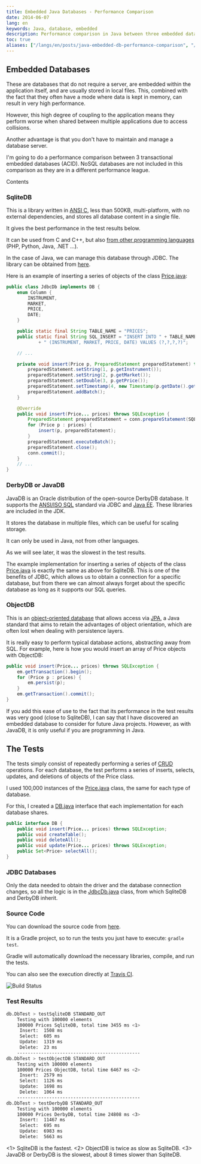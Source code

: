 ```yaml
---
title: Embedded Java Databases - Performance Comparison
date: 2014-06-07
lang: en
keywords: Java, database, embedded
description: Performance comparison in Java between three embedded databases like Derby/JavaDB, Sqlite, and ObjectDB
toc: true
aliases: ["/langs/en/posts/java-embedded-db-performance-comparison", "/langs/es/posts/java-embedded-db-performance-comparison"]
---
```


## Embedded Databases

These are databases that do not require a server, are embedded within the application itself, and are usually stored in local files. This, combined with the fact that they often have a mode where data is kept in memory, can result in very high performance.

However, this high degree of coupling to the application means they perform worse when shared between multiple applications due to access collisions.

Another advantage is that you don't have to maintain and manage a database server.

I'm going to do a performance comparison between 3 transactional embedded databases (ACID). NoSQL databases are not included in this comparison as they are in a different performance league.

Contents

### SqliteDB

This is a library written in [ANSI C](https://es.wikipedia.org/wiki/ANSI_C), less than 500KB, multi-platform, with no external dependencies, and stores all database content in a single file.

It gives the best performance in the test results below.

It can be used from C and C++, but also [from other programming languages](https://es.wikipedia.org/wiki/Sqlite#Lenguajes_de_programaci.C3.B3n) (PHP, Python, Java, .NET ...).

In the case of Java, we can manage this database through JDBC. The library can be obtained from [here](https://bitbucket.org/xerial/sqlite-jdbc).

Here is an example of inserting a series of objects of the class [Price.java](../java_embedded_databases/blob/master/src/main/java/domain/Price.java):

```java
public class JdbcDb implements DB {
    enum Column {
        INSTRUMENT,
        MARKET,
        PRICE,
        DATE;
    }

    public static final String TABLE_NAME = "PRICES";
    public static final String SQL_INSERT = "INSERT INTO " + TABLE_NAME
            + " (INSTRUMENT, MARKET, PRICE, DATE) VALUES (?,?,?,?)";

    // ...

    private void insert(Price p, PreparedStatement preparedStatement) throws SQLException {
        preparedStatement.setString(1, p.getInstrument());
        preparedStatement.setString(2, p.getMarket());
        preparedStatement.setDouble(3, p.getPrice());
        preparedStatement.setTimestamp(4, new Timestamp(p.getDate().getTime()));
        preparedStatement.addBatch();
    }

    @Override
    public void insert(Price... prices) throws SQLException {
        PreparedStatement preparedStatement = conn.prepareStatement(SQL_INSERT);
        for (Price p : prices) {
            insert(p, preparedStatement);
        }
        preparedStatement.executeBatch();
        preparedStatement.close();
        conn.commit();
    }
    // ...
}
```

### DerbyDB or JavaDB

JavaDB is an Oracle distribution of the open-source DerbyDB database. It supports the [ANSI/ISO SQL](https://es.wikipedia.org/wiki/SQL) standard via JDBC and [Java EE](https://es.wikipedia.org/wiki/Java_EE). These libraries are included in the JDK.

It stores the database in multiple files, which can be useful for scaling storage.

It can only be used in Java, not from other languages.

As we will see later, it was the slowest in the test results.

The example implementation for inserting a series of objects of the class [Price.java](../java_embedded_databases/blob/master/src/main/java/domain/Price.java) is exactly the same as above for SqliteDB. This is one of the benefits of JDBC, which allows us to obtain a connection for a specific database, but from there we can almost always forget about the specific database as long as it supports our SQL queries.

### ObjectDB

This is an [object-oriented database](https://es.wikipedia.org/wiki/Base_de_datos_orientada_a_objetos) that allows access via [JPA](https://es.wikipedia.org/wiki/Java_Persistence_API), a Java standard that aims to retain the advantages of object orientation, which are often lost when dealing with persistence layers.

It is really easy to perform typical database actions, abstracting away from SQL. For example, here is how you would insert an array of Price objects with ObjectDB:

```java
public void insert(Price... prices) throws SQLException {
    em.getTransaction().begin();
    for (Price p : prices) {
        em.persist(p);
    }
    em.getTransaction().commit();
}
```

If you add this ease of use to the fact that its performance in the test results was very good (close to SqliteDB), I can say that I have discovered an embedded database to consider for future Java projects. However, as with JavaDB, it is only useful if you are programming in Java.

## The Tests

The tests simply consist of repeatedly performing a series of [CRUD](https://es.wikipedia.org/wiki/CRUD) operations. For each database, the test performs a series of inserts, selects, updates, and deletions of objects of the Price class.

I used 100,000 instances of the [Price.java](../java_embedded_databases/blob/master/src/main/java/domain/Price.java) class, the same for each type of database.

For this, I created a [DB.java](../java_embedded_databases/blob/master/src/main/java/db/DB.java) interface that each implementation for each database shares.

```java
public interface DB {
    public void insert(Price... prices) throws SQLException;
    public void createTable();
    public void deleteAll();
    public void update(Price... prices) throws SQLException;
    public Set<Price> selectAll();
}
```

### JDBC Databases

Only the data needed to obtain the driver and the database connection changes, so all the logic is in the [JdbcDb.java](../java_embedded_databases/blob/master/src/main/java/db/JdbcDb.java) class, from which SqliteDB and DerbyDB inherit.

### Source Code

You can download the source code from [here](https://github.com/carlosvin/java_embedded_databases).

It is a Gradle project, so to run the tests you just have to execute: `gradle test`.

Gradle will automatically download the necessary libraries, compile, and run the tests.

You can also see the execution directly at [Travis CI](https://travis-ci.org/carlosvin/java_embedded_databases).

![Build Status](https://travis-ci.org/carlosvin/java_embedded_databases.svg)

### Test Results

```bash
db.DbTest > testSqliteDB STANDARD_OUT
    Testing with 100000 elements
    100000 Prices SqliteDB, total time 3455 ms <1>
     Insert:  1508 ms
     Select:  605 ms
     Update:  1319 ms
     Delete:  23 ms
    ----------------------------------------------
db.DbTest > testObjectDB STANDARD_OUT
    Testing with 100000 elements
    100000 Prices ObjectDB, total time 6467 ms <2>
     Insert:  2579 ms
     Select:  1126 ms
     Update:  1698 ms
     Delete:  1064 ms
    ----------------------------------------------
db.DbTest > testDerbyDB STANDARD_OUT
    Testing with 100000 elements
    100000 Prices DerbyDB, total time 24808 ms <3>
     Insert:  11467 ms
     Select:  695 ms
     Update:  6983 ms
     Delete:  5663 ms
```

<1> SqliteDB is the fastest.
<2> ObjectDB is twice as slow as SqliteDB.
<3> JavaDB or DerbyDB is the slowest, about 8 times slower than SqliteDB.
